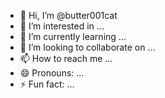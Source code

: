 - 👋 Hi, I’m @butter001cat
- 👀 I’m interested in ...
- 🌱 I’m currently learning ...
- 💞️ I’m looking to collaborate on ...
- 📫 How to reach me ...
- 😄 Pronouns: ...
- ⚡ Fun fact: ...

<!---
butter001cat/butter001cat is a ✨ special ✨ repository because its `README.md` (this file) appears on your GitHub profile.
You can click the Preview link to take a look at your changes.
--->
